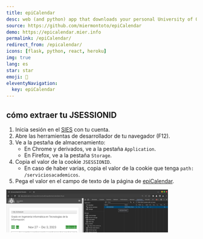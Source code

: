 ```yaml
---
title: epiCalendar
desc: web (and python) app that downloads your personal University of Oviedo calendar in ICS or CSV format.
source: https://github.com/miermontoto/epiCalendar
demo: https://epicalendar.mier.info
permalink: /epiCalendar/
redirect_from: /epicalendar/
icons: [flask, python, react, heroku]
img: true
lang: es
star: star
emoji: 📅
eleventyNavigation:
  key: epiCalendar
---
```


## cómo extraer tu JSESSIONID
1. Inicia sesión en el [SIES](https://sies.uniovi.es/serviciosacademicos/) con tu cuenta.
2. Abre las herramientas de desarrollador de tu navegador (F12).
3. Ve a la pestaña de almacenamiento:
    - En Chrome y derivados, ve a la pestaña `Application`.
    - En Firefox, ve a la pestaña `Storage`.
4. Copia el valor de la cookie `JSESSIONID`.
    - En caso de haber varias, copia el valor de la cookie que tenga `path: /serviciosacademicos`.
5. Pega el valor en el campo de texto de la página de [epiCalendar](https://epicalendar.mier.info).

<img src="/assets/media/projects/epicalendar/jsessionid.png" width="85%" alt="imagen de cómo extrar la cookie JSESSIONID de tu navegador">
